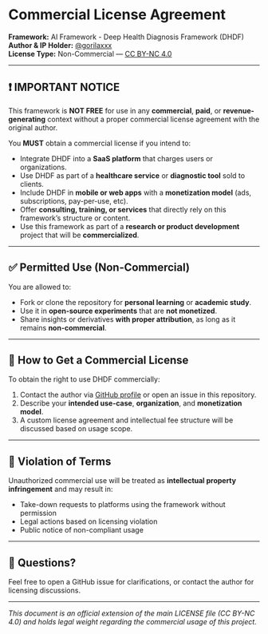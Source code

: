# Commercial License Agreement

**Framework:** AI Framework - Deep Health Diagnosis Framework (DHDF)  
**Author & IP Holder:** [@gorilaxxx](https://github.com/gorilaxxx)  
**License Type:** Non-Commercial — [CC BY-NC 4.0](https://creativecommons.org/licenses/by-nc/4.0/)  

---

## ❗ IMPORTANT NOTICE

This framework is **NOT FREE** for use in any **commercial**, **paid**, or **revenue-generating** context without a proper commercial license agreement with the original author.

You **MUST** obtain a commercial license if you intend to:

- Integrate DHDF into a **SaaS platform** that charges users or organizations.
- Use DHDF as part of a **healthcare service** or **diagnostic tool** sold to clients.
- Include DHDF in **mobile or web apps** with a **monetization model** (ads, subscriptions, pay-per-use, etc).
- Offer **consulting, training, or services** that directly rely on this framework’s structure or content.
- Use this framework as part of a **research or product development** project that will be **commercialized**.

---

## ✅ Permitted Use (Non-Commercial)

You are allowed to:

- Fork or clone the repository for **personal learning** or **academic study**.
- Use it in **open-source experiments** that are **not monetized**.
- Share insights or derivatives **with proper attribution**, as long as it remains **non-commercial**.

---

## 💼 How to Get a Commercial License

To obtain the right to use DHDF commercially:

1. Contact the author via [GitHub profile](https://github.com/gorilaxxx) or open an issue in this repository.
2. Describe your **intended use-case**, **organization**, and **monetization model**.
3. A custom license agreement and intellectual fee structure will be discussed based on usage scope.

---

## 🚫 Violation of Terms

Unauthorized commercial use will be treated as **intellectual property infringement** and may result in:

- Take-down requests to platforms using the framework without permission
- Legal actions based on licensing violation
- Public notice of non-compliant usage

---

## 💬 Questions?

Feel free to open a GitHub issue for clarifications, or contact the author for licensing discussions.

---

*This document is an official extension of the main LICENSE file (CC BY-NC 4.0) and holds legal weight regarding the commercial usage of this project.*
